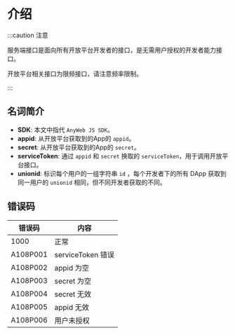 # 介绍

:::caution 注意

服务端接口是面向所有开放平台开发者的接口，是无需用户授权的开发者能力接口。

开放平台相关接口为限频接口，请注意频率限制。

:::

## 名词简介

* **SDK**: 本文中指代 `AnyWeb JS SDK`。
* **appid**: 从开放平台获取到的App的 `appid`。
* **secret**: 从开放平台获取到的App的 `secret`。
* **serviceToken**: 通过 `appid` 和 `secret` 换取的 `serviceToken`，用于调用开放平台接口。
* **unionid**: 标识每个用户的一组字符串 `id` ，每个开发者下的所有 DApp 获取到同一用户的 `unionid` 相同，但不同开发者获取的不同。

## 错误码

| 错误码      | 内容              |
|----------|-----------------|
| 1000     | 正常              | 
| A108P001 | serviceToken 错误 |
| A108P002 | appid 为空        |
| A108P003 | secret 为空       |
| A108P004 | secret 无效       |
| A108P005 | appid 无效        |
| A108P006 | 用户未授权           |

